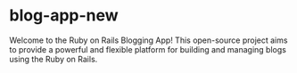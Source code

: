 # blog-app-new
Welcome to the Ruby on Rails Blogging App! This open-source project aims to provide a powerful and flexible platform for building and managing blogs using the Ruby on Rails.
